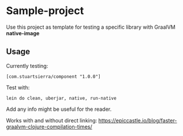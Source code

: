 # Sample-project

Use this project as template for testing a specific library with GraalVM **native-image**

## Usage

Currently testing:

    [com.stuartsierra/component "1.0.0"]

Test with:

    lein do clean, uberjar, native, run-native


Add any info might be useful for the reader.

Works with and without direct linking: https://epiccastle.io/blog/faster-graalvm-clojure-compilation-times/
